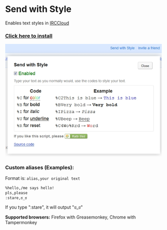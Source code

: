 # Send with Style
Enables text styles in [IRCCloud](https://www.irccloud.com/)

### [Click here to install](https://github.com/dogancelik/irccloud-sws/raw/master/send_with_style.user.js)

<img src="sws.jpg">

### Custom aliases (Examples):
Format is: `alias,your original text`

```
%hello,/me says hello!
pls,please
:stare,ಠ_ಠ
```

If you type ":stare", it will output "ಠ_ಠ"

**Supported browsers:** Firefox with Greasemonkey, Chrome with Tampermonkey